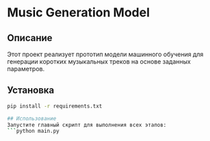 # Music Generation Model

## Описание
Этот проект реализует прототип модели машинного обучения для генерации коротких музыкальных треков на основе заданных параметров.

## Установка
```bash
pip install -r requirements.txt

## Использование
Запустите главный скрипт для выполнения всех этапов:
```python main.py




